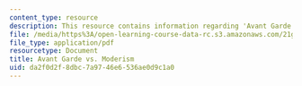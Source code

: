 ```yaml
---
content_type: resource
description: This resource contains information regarding 'Avant Garde vs. Moderism'.
file: /media/https%3A/open-learning-course-data-rc.s3.amazonaws.com/21g-031j-topics-in-the-avant-garde-in-literature-and-cinema-spring-2003/da2f0d2f8dbc7a9746e6536ae0d9c1a0_MIT21G_031JS03_avantvsmod.pdf
file_type: application/pdf
resourcetype: Document
title: Avant Garde vs. Moderism
uid: da2f0d2f-8dbc-7a97-46e6-536ae0d9c1a0
---
```

